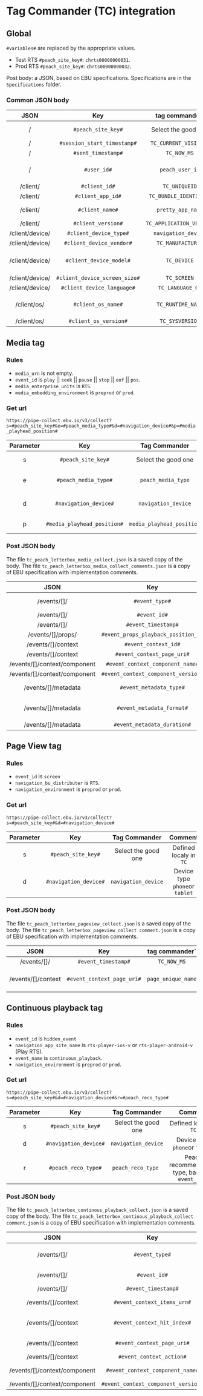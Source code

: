 # Tag Commander (TC) integration

## Global

`#variables#` are replaced by the appropriate values.

- Test RTS `#peach_site_key#`: `chrts00000000031`.
- Prod RTS `#peach_site_key#`: `chrts00000000032`.

Post body: a JSON, based on EBU specifications.
Specifications are in the `Specifications` folder.

### Common JSON body

| JSON | Key | tag commander` | Comment |
|:--:|:--:|:--:|:--:|
| / | `#peach_site_key#` | Select the good one | Defined localy in `TC` |
| / | `#session_start_timestamp#` | `TC_CURRENT_VISIT_MS` | |
| / | `#sent_timestamp#` | `TC_NOW_MS` | |
| / | `#user_id#` | `peach_user_id` | Transformed on `TC` from `user_id` |
| /client/ | `#client_id#` | `TC_UNIQUEID` | |
| /client/ | `#client_app_id#` | `TC_BUNDLE_IDENTIFIER` | |
| /client/ | `#client_name#` | `pretty_app_name` | Server side variable |
| /client/ | `#client_version#` | `TC_APPLICATION_VERSION` | |
| /client/device/ | `#client_device_type#` | `navigation_device` | |
| /client/device/ | `#client_device_vendor#` | `TC_MANUFACTURER` | |
| /client/device/ | `#client_device_model#` | `TC_DEVICE` | `TC_MODEL` is just "iPhone" |
| /client/device/ | `#client_device_screen_size#` | `TC_SCREEN` | |
| /client/device/ | `#client_device_language#` | `TC_LANGUAGE_GA` | |
| /client/os/ | `#client_os_name#` | `TC_RUNTIME_NAME` | `TC_SYSNAME` isn't lowercase |
| /client/os/ | `#client_os_version#` | `TC_SYSVERSION` | |

## Media tag

### Rules

 - `media_urn` is not empty.
 - `event_id` is `play` || `seek` || `pause` || `stop` || `eof` || `pos`.
 - `media_enterprise_units` is `RTS`.
 - `media_embedding_environment` is `preprod` or `prod`.

### Get url

`https://pipe-collect.ebu.io/v3/collect?s=#peach_site_key#&e=#peach_media_type#&d=#navigation_device#&p=#media_playhead_position#`

| Parameter | Key | Tag Commander | Comment |
|:--:|:--:|:--:|:--:|
| s | `#peach_site_key#` | Select the good one | Defined localy in `TC` |
| e | `#peach_media_type#` | `peach_media_type` |  Transformed on `TC` from `media_type` |
| d | `#navigation_device#` | `navigation_device` | Device type `phone`or `tablet` |
| p | `#media_playhead_position#` | `media_playhead_position` | Server side variable |
 
### Post JSON body

The file `tc_peach_letterbox_media_collect.json` is a saved copy of the body.
The file `tc_peach_letterbox_media_collect_comments.json` is a copy of EBU specification with implementation comments.

| JSON | Key | tag commander` | Comment |
|:--:|:--:|:--:|:--:|
| /events/[]/ | `#event_type#` | `peach_event_type` | Transformed on TC from `event_id` |
| /events/[]/ | `#event_id#` | `media_urn` | |
| /events/[]/ | `#event_timestamp#` | `TC_NOW_MS` | |
| /events/[]/props/ | `#event_props_playback_position_s#` | `media_playhead_position` | Server side variable |
| /events/[]/context | `#event_context_id#` | `source_id` | |
| /events/[]/context | `#event_context_page_uri#` | `page_unique_name` | Server side variable |
| /events/[]/context/component | `#event_context_component_name#` | `media_player_display` | |
| /events/[]/context/component | `#event_context_component_version#` | `media_player_version` | |
| /events/[]/metadata | `#event_metadata_type#` | `peach_media_type` | Transformed on TC from `media_type` |
| /events/[]/metadata | `#event_metadata_format#` | `peach_media_format` | Transformed on TC from `media_is_livestream` |
| /events/[]/metadata | `#event_metadata_duration#` | `media_segment_length` | |

## Page View tag

### Rules

 - `event_id` is `screen`
 - `navigation_bu_distributer` is `RTS`.
 - `navigation_environment` is `preprod` or `prod`.

### Get url

`https://pipe-collect.ebu.io/v3/collect?s=#peach_site_key#&d=#navigation_device#`

| Parameter | Key | Tag Commander | Comment |
|:--:|:--:|:--:|:--:|
| s | `#peach_site_key#` | Select the good one | Defined localy in `TC` |
| d | `#navigation_device#` | `navigation_device` | Device type `phone`or `tablet` |

### Post JSON body

The file `tc_peach_letterbox_pageview_collect.json` is a saved copy of the body.
The file `tc_peach_letterbox_pageview_collect comment.json` is a copy of EBU specification with implementation comments.

| JSON | Key | tag commander` | Comment |
|:--:|:--:|:--:|:--:|
| /events/[]/ | `#event_timestamp#` | `TC_NOW_MS` | |
| /events/[]/context | `#event_context_page_uri#` | `page_unique_name` | Server side variable |

## Continuous playback tag

### Rules

 - `event_id` is `hidden_event`
 - `navigation_app_site_name` is `rts-player-ios-v` or `rts-player-android-v` (Play RTS).
 - `event_name` is `continuous_playback`.
 - `navigation_environment` is `preprod` or `prod`.

### Get url

`https://pipe-collect.ebu.io/v3/collect?s=#peach_site_key#&d=#navigation_device#&r=#peach_reco_type#`

| Parameter | Key | Tag Commander | Comment |
|:--:|:--:|:--:|:--:|
| s | `#peach_site_key#` | Select the good one | Defined localy in `TC` |
| d | `#navigation_device#` | `navigation_device` | Device type `phone`or `tablet` |
| r | `#peach_reco_type#` | `peach_reco_type ` | Peach recommendation type, based of `event_type` |

### Post JSON body

The file `tc_peach_letterbox_continous_playback_collect.json` is a saved copy of the body.
The file `tc_peach_letterbox_continous_playback_collect comment.json` is a copy of EBU specification with implementation comments.

| JSON | Key | tag commander` | Comment |
|:--:|:--:|:--:|:--:|
| /events/[]/ | `#event_type#` | `peach_reco_type` | Transformed on `TC` from `event_type` | |
| /events/[]/ | `#event_id#` | `event_value_1` | Recommendation id |
| /events/[]/ | `#event_timestamp#` | `TC_NOW_MS` | |
| /events/[]/context | `#event_context_items_urn#` | `event_value` | Media URN displayed |
| /events/[]/context | `#event_context_hit_index#` | `peach_cp_hit_index` | Transformed on `TC` from `event_type` |
| /events/[]/context | `#event_context_page_uri#` | `page_unique_name` | Server side variable |
| /events/[]/context | `#event_context_action#` | `event_source` | |
| /events/[]/context/component | `#event_context_component_name#` | `pretty_app_name` | Server side variable |
| /events/[]/context/component | `#event_context_component_version#` | `TC_APPLICATION_VERSION` | |
